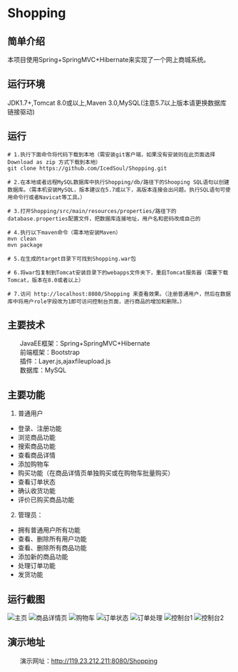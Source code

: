 # Shopping
## 简单介绍
   本项目使用Spring+SpringMVC+Hibernate来实现了一个网上商城系统。
## 运行环境
   JDK1.7+,Tomcat 8.0或以上,Maven 3.0,MySQL(注意5.7以上版本请更换数据库链接驱动)
## 运行

```shell
# 1.执行下面命令将代码下载到本地（需安装git客户端，如果没有安装则在此页面选择Download as zip 方式下载到本地）
git clone https://github.com/IcedSoul/Shopping.git

# 2.在本地或者远程MySQL数据库中执行Shopping/db/路径下的Shooping SQL语句以创建数据库。（需本机安装MySQL，版本建议在5.7或以下，高版本连接会出问题。执行SQL语句可使用命令行或者Navicat等工具。）

# 3.打开Shopping/src/main/resources/properties/路径下的database.properties配置文件，把数据库连接地址，用户名和密码改成自己的

# 4.执行以下maven命令（需本地安装Maven）
mvn clean
mvn package

# 5.在生成的target目录下可找到Shopping.war包

# 6.将war包复制到Tomcat安装目录下的webapps文件夹下，重启Tomcat服务器（需要下载Tomcat，版本在8.0或者以上）

# 7.访问 http://localhost:8080/Shopping 来查看效果。（注册普通用户，然后在数据库中将用户role字段改为1即可访问控制台页面，进行商品的增加和删除。）
```
## 主要技术
　　JavaEE框架：Spring+SpringMVC+Hibernate<br/>
　　前端框架：Bootstrap<br/>
　　插件：Layer.js,ajaxfileupload.js<br/>
　　数据库：MySQL<br/>
## 主要功能
1. 普通用户
* 登录、注册功能
* 浏览商品功能
* 搜索商品功能
* 查看商品详情
* 添加购物车
* 购买功能（在商品详情页单独购买或在购物车批量购买）
* 查看订单状态
* 确认收货功能
* 评价已购买商品功能
2. 管理员：
* 拥有普通用户所有功能
* 查看、删除所有用户功能
* 查看、删除所有商品功能
* 添加新的商品功能
* 处理订单功能
* 发货功能
## 运行截图

![主页](http://img.icedsoul.cn/img/blog/shopping/main_page.png)
![商品详情页](http://img.icedsoul.cn/img/blog/shopping/product_detail.png)
![购物车](http://img.icedsoul.cn/img/blog/shopping/shopping_car.png)
![订单状态](http://img.icedsoul.cn/img/blog/shopping/order_page.png)
![订单处理](http://img.icedsoul.cn/img/blog/shopping/order_handle.png)
![控制台1](http://img.icedsoul.cn/img/blog/shopping/control_page1.png)
![控制台2](http://img.icedsoul.cn/img/blog/shopping/control_page2.png)

## 演示地址
　　演示网址：http://119.23.212.211:8080/Shopping
